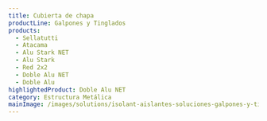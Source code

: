 ```yaml
---
title: Cubierta de chapa
productLine: Galpones y Tinglados
products:
  - Sellatutti
  - Atacama
  - Alu Stark NET
  - Alu Stark
  - Red 2x2
  - Doble Alu NET
  - Doble Alu
highlightedProduct: Doble Alu NET
category: Estructura Metálica
mainImage: /images/solutions/isolant-aislantes-soluciones-galpones-y-tinglados-encabezado.jpg
---
```

